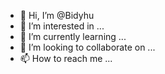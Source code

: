- 👋 Hi, I’m @Bidyhu
- 👀 I’m interested in ...
- 🌱 I’m currently learning ...
- 💞️ I’m looking to collaborate on ...
- 📫 How to reach me ...

<!---
Bidyhu/Bidyhu is a ✨ special ✨ repository because its `README.md` (this file) appears on your GitHub profile.
You can click the Preview link to take a look at your changes.
--->
